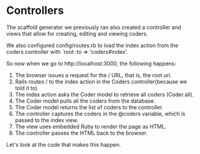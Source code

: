 # Controllers
The scaffold generater we previously ran also created a controller and views that allow for creating, editing and viewing coders.

We also configured config/routes.rb to load the index action from the coders controller with `root :to => 'coders#index'.

So now when we go to http://localhost:3000, the following happens:

1. The browser issues a request for the / URL, that is, the root url.
2. Rails routes / to the index action in the Coders controller(because we told it to)
3. The index action asks the Coder model to retrieve all coders (Coder.all).
4. The Coder model pulls all the coders from the database.
5. The Coder model returns the list of coders to the controller.
6. The controller captures the coders in the @coders variable, which is passed to the index view.
7. The view uses embedded Ruby to render the page as HTML.
8. The controller passes the HTML back to the browser.

Let's look at the code that makes this happen.
